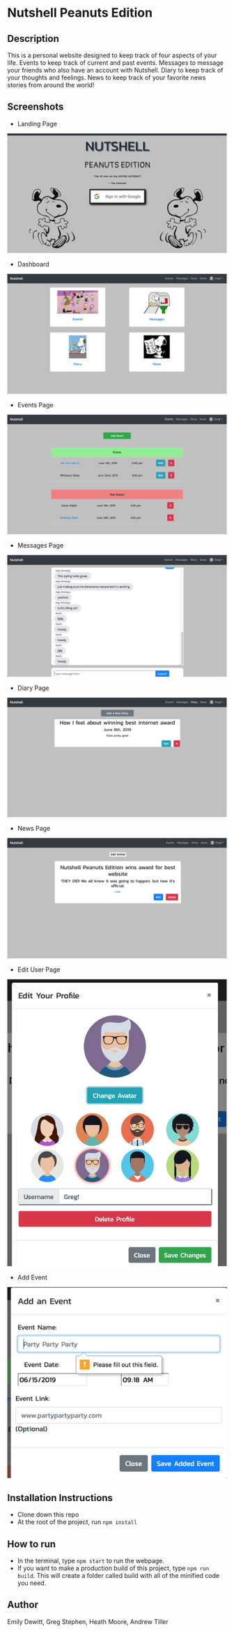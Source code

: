 # Nutshell Peanuts Edition

## Description
This is a personal website designed to keep track of four aspects of your life. Events to keep track of current and past events. Messages to message your friends who also have an account with Nutshell. Diary to keep track of your thoughts and feelings. News to keep track of your favorite news stories from around the world!

## Screenshots
* Landing Page

![Landing Page](./assets/screenshots/landing_page.png)

* Dashboard

![Dashboard](./assets/screenshots/dashboard.png)

* Events Page

![Events Page](./assets/screenshots/events.png)

* Messages Page

![Messages](./assets/screenshots/messages.png)

* Diary Page

![Diary](./assets/screenshots/diary.png)

* News Page

![News](./assets/screenshots/news.png)

* Edit User Page

![Edit User](./assets/screenshots/edit_user.png)

* Add Event

![Add Event](./assets/screenshots/add_event.png)

## Installation Instructions
* Clone down this repo
* At the root of the project, run `npm install`

## How to run
* In the terminal, type `npm start` to run the webpage.
* If you want to make a production build of this project, type `npm run build`. This will create a folder called build with all of the minified code you need.


## Author
Emily Dewitt, Greg Stephen, Heath Moore, Andrew Tiller